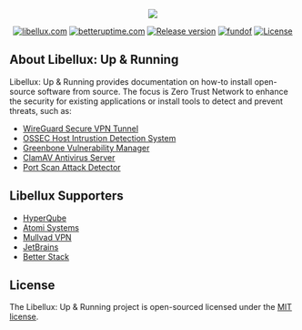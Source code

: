 <p align="center"><a href="https://libellux.com" target="_blank"><img src="https://libellux.com/img/icons/96x96.png"></a></p>

<p align="center">
<a href="https://libellux.com"><img src="https://img.shields.io/badge/website-libellux-informational" alt="libellux.com"></a>
<a href="https://betteruptime.com/?utm_source=status_badge"><img src="https://betteruptime.com/status-badges/v1/monitor/e843.svg" alt="betteruptime.com"></a>
<a href="https://github.com/libellux/Libellux-Up-and-Running"><img src="https://img.shields.io/github/v/release/libellux/Libellux-Up-and-Running" alt="Release version"></a>
<a href="https://fundof.me/libellux"><img src="https://img.shields.io/badge/fundof-libellux-green" alt="fundof"></a>
<a href="https://opensource.org/licenses/MIT"><img src="https://img.shields.io/github/license/libellux/Libellux-Up-and-Running" alt="License"></a>
</p>

## About Libellux: Up & Running

Libellux: Up & Running provides documentation on how-to install open-source software from source. The focus is Zero Trust Network to enhance the security for existing applications or install tools to detect and prevent threats, such as:

* [WireGuard Secure VPN Tunnel](https://www.libellux.com/wireguard/)
* [OSSEC Host Intrustion Detection System](https://www.libellux.com/ossec/)
* [Greenbone Vulnerability Manager](https://www.libellux.com/openvas/)
* [ClamAV Antivirus Server](https://www.libellux.com/clamav/)
* [Port Scan Attack Detector](https://www.libellux.com/psad/)

## Libellux Supporters

* [HyperQube](https://hyperqube.io/)
* [Atomi Systems](https://atomisystems.com/activepresenter/)
* [Mullvad VPN](https://mullvad.net/en/)
* [JetBrains](https://www.jetbrains.com/)
* [Better Stack](https://betterstack.com/)

## License

The Libellux: Up & Running project is open-sourced licensed under the [MIT license](https://opensource.org/licenses/MIT).
